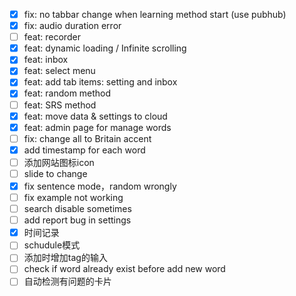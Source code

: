 * [X] fix: no tabbar change when learning method start (use pubhub)
* [X] fix: audio duration error
* [ ] feat: recorder
* [X] feat: dynamic loading / Infinite scrolling
* [X] feat: inbox
* [X] feat: select menu
* [X] feat: add tab items: setting  and inbox
* [X] feat: random method
* [ ] feat: SRS method
* [X] feat: move data & settings to cloud
* [X] feat: admin page for manage words
* [ ] fix: change all to Britain accent
* [X] add timestamp for each word
* [ ] 添加网站图标icon
* [ ] slide to change
* [X] fix sentence mode，random wrongly
* [ ] fix example not working
* [ ] search disable sometimes
* [ ] add report bug in settings
* [X] 时间记录
* [ ] schudule模式
* [ ] 添加时增加tag的输入
* [ ] check if word already exist before add new word
* [ ] 自动检测有问题的卡片

